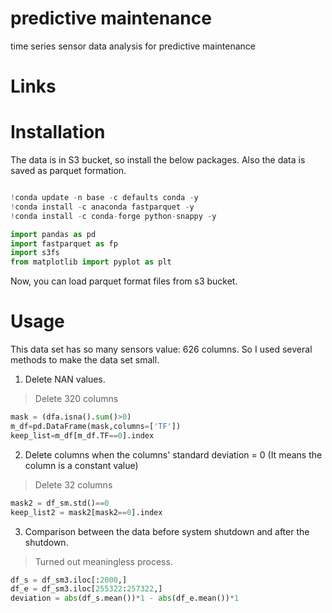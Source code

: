 # predictive maintenance
time series sensor data analysis for predictive maintenance

# Links

# Installation
The data is in S3 bucket, so install the below packages.
Also the data is saved as parquet formation.
```python

!conda update -n base -c defaults conda -y
!conda install -c anaconda fastparquet -y
!conda install -c conda-forge python-snappy -y
```
```python
import pandas as pd
import fastparquet as fp
import s3fs
from matplotlib import pyplot as plt
```
Now, you can load parquet format files from s3 bucket.

# Usage
This data set has so many sensors value: 626 columns. 
So I used several methods to make the data set small. 
1. Delete NAN values.
> Delete 320 columns
```python
mask = (dfa.isna().sum()>0)
m_df=pd.DataFrame(mask,columns=['TF'])
keep_list=m_df[m_df.TF==0].index
```

2. Delete columns when the columns' standard deviation = 0 (It means the column is a constant value)
> Delete 32 columns
```python
mask2 = df_sm.std()==0
keep_list2 = mask2[mask2==0].index
```

3. Comparison between the data before system shutdown and after the shutdown.
> Turned out meaningless process.
```python
df_s = df_sm3.iloc[:2000,]
df_e = df_sm3.iloc[255322:257322,]
deviation = abs(df_s.mean())*1 - abs(df_e.mean())*1
```



